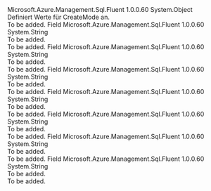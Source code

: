 <Type Name="CreateMode" FullName="Microsoft.Azure.Management.Sql.Fluent.Models.CreateMode">
  <TypeSignature Language="C#" Value="public static class CreateMode" />
  <TypeSignature Language="ILAsm" Value=".class public auto ansi abstract sealed beforefieldinit CreateMode extends System.Object" />
  <TypeSignature Language="DocId" Value="T:Microsoft.Azure.Management.Sql.Fluent.Models.CreateMode" />
  <TypeSignature Language="VB.NET" Value="Public Class CreateMode" />
  <TypeSignature Language="F#" Value="type CreateMode = class" />
  <AssemblyInfo>
    <AssemblyName>Microsoft.Azure.Management.Sql.Fluent</AssemblyName>
    <AssemblyVersion>1.0.0.60</AssemblyVersion>
  </AssemblyInfo>
  <Base>
    <BaseTypeName>System.Object</BaseTypeName>
  </Base>
  <Interfaces />
  <Docs>
    <summary>
            Definiert Werte für CreateMode an.
            </summary>
    <remarks>To be added.</remarks>
  </Docs>
  <Members>
    <Member MemberName="Copy">
      <MemberSignature Language="C#" Value="public const string Copy;" />
      <MemberSignature Language="ILAsm" Value=".field public static literal string Copy" />
      <MemberSignature Language="DocId" Value="F:Microsoft.Azure.Management.Sql.Fluent.Models.CreateMode.Copy" />
      <MemberSignature Language="VB.NET" Value="Public Const Copy As String " />
      <MemberSignature Language="F#" Value="val mutable Copy : string" Usage="Microsoft.Azure.Management.Sql.Fluent.Models.CreateMode.Copy" />
      <MemberType>Field</MemberType>
      <AssemblyInfo>
        <AssemblyName>Microsoft.Azure.Management.Sql.Fluent</AssemblyName>
        <AssemblyVersion>1.0.0.60</AssemblyVersion>
      </AssemblyInfo>
      <ReturnValue>
        <ReturnType>System.String</ReturnType>
      </ReturnValue>
      <Docs>
        <summary>To be added.</summary>
        <remarks>To be added.</remarks>
      </Docs>
    </Member>
    <Member MemberName="Default">
      <MemberSignature Language="C#" Value="public const string Default;" />
      <MemberSignature Language="ILAsm" Value=".field public static literal string Default" />
      <MemberSignature Language="DocId" Value="F:Microsoft.Azure.Management.Sql.Fluent.Models.CreateMode.Default" />
      <MemberSignature Language="VB.NET" Value="Public Const Default As String " />
      <MemberSignature Language="F#" Value="val mutable Default : string" Usage="Microsoft.Azure.Management.Sql.Fluent.Models.CreateMode.Default" />
      <MemberType>Field</MemberType>
      <AssemblyInfo>
        <AssemblyName>Microsoft.Azure.Management.Sql.Fluent</AssemblyName>
        <AssemblyVersion>1.0.0.60</AssemblyVersion>
      </AssemblyInfo>
      <ReturnValue>
        <ReturnType>System.String</ReturnType>
      </ReturnValue>
      <Docs>
        <summary>To be added.</summary>
        <remarks>To be added.</remarks>
      </Docs>
    </Member>
    <Member MemberName="NonReadableSecondary">
      <MemberSignature Language="C#" Value="public const string NonReadableSecondary;" />
      <MemberSignature Language="ILAsm" Value=".field public static literal string NonReadableSecondary" />
      <MemberSignature Language="DocId" Value="F:Microsoft.Azure.Management.Sql.Fluent.Models.CreateMode.NonReadableSecondary" />
      <MemberSignature Language="VB.NET" Value="Public Const NonReadableSecondary As String " />
      <MemberSignature Language="F#" Value="val mutable NonReadableSecondary : string" Usage="Microsoft.Azure.Management.Sql.Fluent.Models.CreateMode.NonReadableSecondary" />
      <MemberType>Field</MemberType>
      <AssemblyInfo>
        <AssemblyName>Microsoft.Azure.Management.Sql.Fluent</AssemblyName>
        <AssemblyVersion>1.0.0.60</AssemblyVersion>
      </AssemblyInfo>
      <ReturnValue>
        <ReturnType>System.String</ReturnType>
      </ReturnValue>
      <Docs>
        <summary>To be added.</summary>
        <remarks>To be added.</remarks>
      </Docs>
    </Member>
    <Member MemberName="OnlineSecondary">
      <MemberSignature Language="C#" Value="public const string OnlineSecondary;" />
      <MemberSignature Language="ILAsm" Value=".field public static literal string OnlineSecondary" />
      <MemberSignature Language="DocId" Value="F:Microsoft.Azure.Management.Sql.Fluent.Models.CreateMode.OnlineSecondary" />
      <MemberSignature Language="VB.NET" Value="Public Const OnlineSecondary As String " />
      <MemberSignature Language="F#" Value="val mutable OnlineSecondary : string" Usage="Microsoft.Azure.Management.Sql.Fluent.Models.CreateMode.OnlineSecondary" />
      <MemberType>Field</MemberType>
      <AssemblyInfo>
        <AssemblyName>Microsoft.Azure.Management.Sql.Fluent</AssemblyName>
        <AssemblyVersion>1.0.0.60</AssemblyVersion>
      </AssemblyInfo>
      <ReturnValue>
        <ReturnType>System.String</ReturnType>
      </ReturnValue>
      <Docs>
        <summary>To be added.</summary>
        <remarks>To be added.</remarks>
      </Docs>
    </Member>
    <Member MemberName="PointInTimeRestore">
      <MemberSignature Language="C#" Value="public const string PointInTimeRestore;" />
      <MemberSignature Language="ILAsm" Value=".field public static literal string PointInTimeRestore" />
      <MemberSignature Language="DocId" Value="F:Microsoft.Azure.Management.Sql.Fluent.Models.CreateMode.PointInTimeRestore" />
      <MemberSignature Language="VB.NET" Value="Public Const PointInTimeRestore As String " />
      <MemberSignature Language="F#" Value="val mutable PointInTimeRestore : string" Usage="Microsoft.Azure.Management.Sql.Fluent.Models.CreateMode.PointInTimeRestore" />
      <MemberType>Field</MemberType>
      <AssemblyInfo>
        <AssemblyName>Microsoft.Azure.Management.Sql.Fluent</AssemblyName>
        <AssemblyVersion>1.0.0.60</AssemblyVersion>
      </AssemblyInfo>
      <ReturnValue>
        <ReturnType>System.String</ReturnType>
      </ReturnValue>
      <Docs>
        <summary>To be added.</summary>
        <remarks>To be added.</remarks>
      </Docs>
    </Member>
    <Member MemberName="Recovery">
      <MemberSignature Language="C#" Value="public const string Recovery;" />
      <MemberSignature Language="ILAsm" Value=".field public static literal string Recovery" />
      <MemberSignature Language="DocId" Value="F:Microsoft.Azure.Management.Sql.Fluent.Models.CreateMode.Recovery" />
      <MemberSignature Language="VB.NET" Value="Public Const Recovery As String " />
      <MemberSignature Language="F#" Value="val mutable Recovery : string" Usage="Microsoft.Azure.Management.Sql.Fluent.Models.CreateMode.Recovery" />
      <MemberType>Field</MemberType>
      <AssemblyInfo>
        <AssemblyName>Microsoft.Azure.Management.Sql.Fluent</AssemblyName>
        <AssemblyVersion>1.0.0.60</AssemblyVersion>
      </AssemblyInfo>
      <ReturnValue>
        <ReturnType>System.String</ReturnType>
      </ReturnValue>
      <Docs>
        <summary>To be added.</summary>
        <remarks>To be added.</remarks>
      </Docs>
    </Member>
    <Member MemberName="Restore">
      <MemberSignature Language="C#" Value="public const string Restore;" />
      <MemberSignature Language="ILAsm" Value=".field public static literal string Restore" />
      <MemberSignature Language="DocId" Value="F:Microsoft.Azure.Management.Sql.Fluent.Models.CreateMode.Restore" />
      <MemberSignature Language="VB.NET" Value="Public Const Restore As String " />
      <MemberSignature Language="F#" Value="val mutable Restore : string" Usage="Microsoft.Azure.Management.Sql.Fluent.Models.CreateMode.Restore" />
      <MemberType>Field</MemberType>
      <AssemblyInfo>
        <AssemblyName>Microsoft.Azure.Management.Sql.Fluent</AssemblyName>
        <AssemblyVersion>1.0.0.60</AssemblyVersion>
      </AssemblyInfo>
      <ReturnValue>
        <ReturnType>System.String</ReturnType>
      </ReturnValue>
      <Docs>
        <summary>To be added.</summary>
        <remarks>To be added.</remarks>
      </Docs>
    </Member>
  </Members>
</Type>